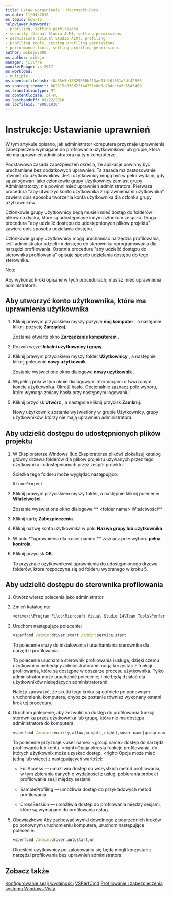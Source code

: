 ```yaml
---
title: Ustaw uprawnienia | Microsoft Docs
ms.date: 11/04/2016
ms.topic: how-to
helpviewer_keywords:
- profiling, setting permissions
- security [Visual Studio ALM], setting permissions
- permissions [Visual Studio ALM], profiling
- profiling tools, setting profiling permissions
- performance tools, setting profiling permissions
author: mikejo5000
ms.author: mikejo
manager: jillfra
monikerRange: vs-2017
ms.workload:
- multiple
ms.openlocfilehash: f0a55e5e18829856b913ad01df6f831a2df42863
ms.sourcegitcommit: 062615c058d2ff44751e8d0c704ccfa3c5543469
ms.translationtype: MT
ms.contentlocale: pl-PL
ms.lasthandoff: 09/22/2020
ms.locfileid: "90851830"
---
```

# <a name="how-to-set-permissions"></a>Instrukcje: Ustawianie uprawnień

W tym artykule opisano, jak administrator komputera przyznaje uprawnienia zabezpieczeń wymagane do profilowania użytkownikowi lub grupie, która nie ma uprawnień administratora na tym komputerze.

Podstawowa zasada zabezpieczeń określa, że aplikacje powinny być uruchamiane bez dodatkowych uprawnień. Ta zasada ma zastosowanie również do użytkowników. Jeśli użytkownicy mogą być w pełni wydajni, gdy są zalogowani jako członkowie grupy Użytkownicy zamiast grupy Administratorzy, nie powinni mieć uprawnień administratora. Pierwsza procedura "aby utworzyć konto użytkownika z uprawnieniami użytkownika" zawiera opis sposobu tworzenia konta użytkownika dla członka grupy użytkowników.

Członkowie grupy Użytkownicy będą musieli mieć dostęp do folderów i plików na dysku, które są udostępniane innym członkom zespołu. Druga procedura "aby udzielić dostępu do udostępnionych plików projektu" zawiera opis sposobu udzielania dostępu.

Członkowie grupy Użytkownicy mogą uruchamiać narzędzia profilowania, jeśli administrator udzieli im dostępu do sterownika oprogramowania dla narzędzi profilowania. Ostatnia procedura "aby udzielić dostępu do sterownika profilowania" opisuje sposób udzielania dostępu do tego sterownika.

> [!NOTE]
> Aby wykonać kroki opisane w tych procedurach, musisz mieć uprawnienia administratora.

## <a name="to-create-a-user-account-that-has-user-permissions"></a>Aby utworzyć konto użytkownika, które ma uprawnienia użytkownika

1. Kliknij prawym przyciskiem myszy pozycję **mój komputer** , a następnie kliknij pozycję **Zarządzaj**.

     Zostanie otwarte okno **Zarządzanie komputerem** .

2. Rozwiń węzeł **lokalni użytkownicy i grupy**.

3. Kliknij prawym przyciskiem myszy folder **Użytkownicy** , a następnie kliknij polecenie **nowy użytkownik**.

     Zostanie wyświetlone okno dialogowe **nowy użytkownik** .

4. Wypełnij pola w tym oknie dialogowym informacjami o tworzonym koncie użytkownika. Określ hasło. Opcjonalnie zaznacz pole wyboru, które wymaga zmiany hasła przy następnym logowaniu.

5. Kliknij przycisk **Utwórz** , a następnie kliknij przycisk **Zamknij**.

     Nowy użytkownik zostanie wyświetlony w grupie Użytkownicy, grupy użytkowników, którzy nie mają uprawnień administratora.

## <a name="to-grant-access-to-shared-project-files"></a>Aby udzielić dostępu do udostępnionych plików projektu

1. W Eksploratorze Windows (lub Eksploratorze plików) zlokalizuj katalog główny drzewa folderów dla plików projektu używanych przez tego użytkownika i udostępnionych przez zespół projektu.

     Ścieżka tego folderu może wyglądać następująco:

    ```cmd
    D:\ourProject
    ```

2. Kliknij prawym przyciskiem myszy folder, a następnie kliknij polecenie **Właściwości**.

     Zostanie wyświetlone okno dialogowe ** \<folder name> Właściwości** .

3. Kliknij kartę **Zabezpieczenia**.

4. Kliknij nazwę konta użytkownika w polu **Nazwa grupy lub użytkownika** .

5. W polu **uprawnienia dla \<user name> ** zaznacz pole wyboru **pełna kontrola**.

6. Kliknij przycisk **OK**.

     To przyznaje użytkownikowi uprawnienia do udostępnionego drzewa folderów, które rozpoczyna się od folderu wybranego w kroku 5.

## <a name="to-grant-access-to-the-profiling-driver"></a>Aby udzielić dostępu do sterownika profilowania

1. Otwórz wiersz polecenia jako administrator.

2. Zmień katalog na:

    ```cmd
    <drive>:\Program Files\Microsoft Visual Studio 14\Team Tools\Performance Tools
    ```

3. Uruchom następujące polecenie:

    ```cmd
    vsperfcmd /admin:driver,start /admin:service,start
    ```

     To polecenie służy do instalowania i uruchamiania sterownika dla narzędzi profilowania.

     To polecenie uruchamia sterownik profilowania i usługę, dzięki czemu użytkownicy niebędący administratorami mogą korzystać z funkcji profilowania, które są dostępne w obszarze procesu użytkownika. Tylko administrator może uruchomić polecenie; i nie będą działać dla użytkowników niebędących administratorami.

     Należy zauważyć, że skutki tego kroku są cofnięte po ponownym uruchomieniu komputera, chyba że zostanie również wykonany ostatni krok tej procedury.

4. Uruchom polecenie, aby zezwolić na dostęp do profilowania funkcji sterownika przez użytkownika lub grupę, która nie ma dostępu administratora do komputera:

    ```cmd
    vsperfcmd /admin:security,allow,<right[,right],<user name|group name>
    ```

     To polecenie przyznaje \<user name> \<group name> dostęp do narzędzi profilowania lub kontu. \<right>Opcja określa funkcje profilowania, do których użytkownik może uzyskać dostęp. \<right>Opcja może mieć jedną lub więcej z następujących wartości:

    - FullAccess — umożliwia dostęp do wszystkich metod profilowania, w tym zbierania danych o wydajności z usług, pobierania próbek i profilowania sesji między sesjami.

    - SampleProfiling — umożliwia dostęp do przykładowych metod profilowania

    - CrossSession — umożliwia dostęp do profilowania między sesjami, które są wymagane do profilowania usług.

5. Obowiązkowe Aby zachować wyniki dowolnego z poprzednich kroków po ponownym uruchomieniu komputera, uruchom następujące polecenie:

    ```cmd
    vsperfcmd /admin:driver,autostart,on
    ```

   Określeni użytkownicy po zalogowaniu się będą mogli korzystać z narzędzi profilowania bez uprawnień administratora.

## <a name="see-also"></a>Zobacz także

[Konfigurowanie sesji wydajności](../profiling/configuring-performance-sessions.md) 
 [VSPerfCmd](../profiling/vsperfcmd.md) 
 [Profilowanie i zabezpieczenia systemu Windows Vista](../profiling/profiling-and-windows-vista-security.md)
